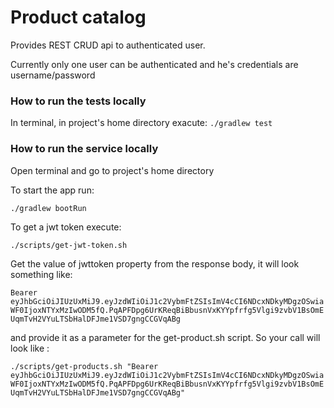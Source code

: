 # Product catalog

Provides REST CRUD api to authenticated user. 

Currently only one user can be authenticated and he's credentials are username/password

 
### How to run the tests locally

In terminal, in project's home directory exacute: 
`./gradlew test`


### How to run the service locally

Open terminal and go to project's home directory

To start the app run:

`./gradlew bootRun`

To get a jwt token execute:

`./scripts/get-jwt-token.sh`

Get the value of jwttoken property from the response body, it will look something like: 

`Bearer eyJhbGciOiJIUzUxMiJ9.eyJzdWIiOiJ1c2VybmFtZSIsImV4cCI6NDcxNDkyMDgzOSwiaWF0IjoxNTYxMzIwODM5fQ.PqAPFDpg6UrKReqBiBbusnVxKYYpfrfg5Vlgi9zvbV1BsOmEUqmTvH2VYuLTSbHalDFJme1VSD7gngCCGVqABg`

and provide it as a parameter for the get-product.sh script. So your call will look like :

`./scripts/get-products.sh "Bearer eyJhbGciOiJIUzUxMiJ9.eyJzdWIiOiJ1c2VybmFtZSIsImV4cCI6NDcxNDkyMDgzOSwiaWF0IjoxNTYxMzIwODM5fQ.PqAPFDpg6UrKReqBiBbusnVxKYYpfrfg5Vlgi9zvbV1BsOmEUqmTvH2VYuLTSbHalDFJme1VSD7gngCCGVqABg"`






